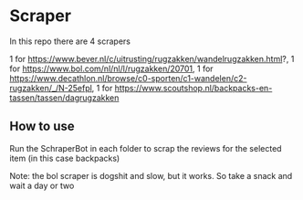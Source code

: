 # Scraper

In this repo there are 4 scrapers

1 for https://www.bever.nl/c/uitrusting/rugzakken/wandelrugzakken.html?,
1 for https://www.bol.com/nl/nl/l/rugzakken/20701,
1 for https://www.decathlon.nl/browse/c0-sporten/c1-wandelen/c2-rugzakken/_/N-25efpl,
1 for https://www.scoutshop.nl/backpacks-en-tassen/tassen/dagrugzakken

## How to use
Run the SchraperBot in each folder to scrap the reviews for the selected item (in this case backpacks)


Note: the bol scraper is dogshit and slow, but it works. So take a snack and wait a day or two
